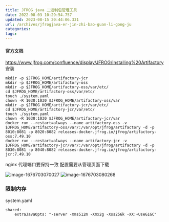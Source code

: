 ```yaml
---
title: JFROG java 二进制包管理工具 
date: 2022-08-03 10:29:54.757
updated: 2023-08-15 20:44:06.331
url: /archives/jfrogjava-er-jin-zhi-bao-guan-li-gong-ju
categories: 
tags: 
---
```


#### 官方文档
https://www.jfrog.com/confluence/display/JFROG/Installing%20Artifactory
安装
```
mkdir -p $JFROG_HOME/artifactory-jcr
mkdir -p $JFROG_HOME/artifactory-oss
mkdir -p $JFROG_HOME/artifactory-oss/var/etc/
cd $JFROG_HOME/artifactory-oss/var/etc/
touch ./system.yaml
chown -R 1030:1030 $JFROG_HOME/artifactory-oss/var
mkdir -p $JFROG_HOME/artifactory-jcr/var/etc/
cd $JFROG_HOME/artifactory-jcr/var/etc/
touch ./system.yaml
chown -R 1030:1030 $JFROG_HOME/artifactory-jcr/var
docker run --restart=always --name artifactory-oss -v $JFROG_HOME/artifactory-oss/var/:/var/opt/jfrog/artifactory -d -p 8010:8081 -p 8020:8082 releases-docker.jfrog.io/jfrog/artifactory-oss:7.49.10
docker run --restart=always --name artifactory-jcr -v $JFROG_HOME/artifactory-jcr/var/:/var/opt/jfrog/artifactory -d -p 8030:8081 -p 8040:8082 releases-docker.jfrog.io/jfrog/artifactory-jcr:7.49.10
```
nginx 代理端口要保持一致
配置需要从管理页面下载

![image-1676703070027](/upload/2023/02/image-1676703070027.png)
![image-1676703080268](/upload/2023/02/image-1676703080268.png)
### 限制内存
system.yaml
```
shared:
    extraJavaOpts: "-server -Xms512m -Xmx2g -Xss256k -XX:+UseG1GC"
```